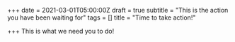 +++
date = 2021-03-01T05:00:00Z
draft = true
subtitle = "This is the action you have been waiting for"
tags = []
title = "Time to take action!"

+++
This is what we need you to do!
